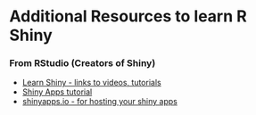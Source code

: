 # Additional Resources to learn R Shiny

### From RStudio (Creators of Shiny)
- [Learn Shiny - links to videos, tutorials](https://shiny.rstudio.com/tutorial/)
- [Shiny Apps tutorial](https://shiny.rstudio.com/gallery/)
- [shinyapps.io - for hosting your shiny apps](https://www.shinyapps.io/)
